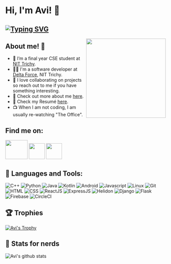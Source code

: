 # Hi, I'm Avi! :blue_heart:

## [![Typing SVG](https://readme-typing-svg.herokuapp.com?size=20&lines=I+Solve+Problems+With+Code)](https://git.io/typing-svg)
 
<p>
<img src="https://i.imgur.com/LmOlfwe.gif" width="250" height="250" align="right">

## About me! :tada:
- 🔭 I’m a final year CSE student at [NIT Trichy](https://www.nitt.edu).
- 👨‍💻️ I'm a software developer at [Delta Force](https://delta.nitt.edu), NIT Trichy.
- 🤝 I love collaborating on projects so reach out to me if you have something interesting.
- 🚀 Check out more about me <a href="https://avikumar15.github.io/">here</a>.
- 📄 Check my Resumé [here](https://avikumar15.github.io/assets/AviKumarSingh_Resume.pdf).
- 📺 When I am not coding, I am usually re-watching "The Office".
 </p>

## 	Find me on:

<p>
<a href="mailto:avikumar.singh1508@gmail.com"><img src="https://media.giphy.com/media/KxlbRn0HuTW7gZID83/giphy.gif" width="70" height="60"></a>
<a href="https://www.linkedin.com/in/avi-kumar-singh-1508/"><img src="https://media.cdnandroid.com/item_images/42169/imagen-linkedin-0thumb.jpeg" width="50" height="50"></a>
<a href="https://twitter.com/avi_kumar15"><img src="https://www.net-aware.org.uk/siteassets/images-and-icons/application-icons/app-icons-twitter.png?w=585&scale=down" width="50" height="50"></a>
</p>

## 	:ribbon: Languages and Tools:

![C++](https://img.shields.io/badge/c++%20-%2300599C.svg?&style=for-the-badge&logo=c%2B%2B&ogoColor=white)
    ![Python](https://img.shields.io/badge/python%20-%2300599C.svg?&style=for-the-badge&logo=python&ogoColor=white)
    ![Java](https://img.shields.io/badge/java%20-%2300599C.svg?&style=for-the-badge&logo=java&ogoColor=white)
    ![Kotlin](https://img.shields.io/badge/kotlin%20-%2300599C.svg?&style=for-the-badge&logo=kotlin&ogoColor=white)
    ![Android](https://img.shields.io/badge/android%20-%2300599C.svg?&style=for-the-badge&logo=android&ogoColor=white)
    ![Javascript](https://img.shields.io/badge/javascript%20-%2300599C.svg?&style=for-the-badge&logo=javascript&ogoColor=white)
    ![Linux](https://img.shields.io/badge/linux%20-%2300599C.svg?&style=for-the-badge&logo=linux&logoColor=white)
    ![Git](https://img.shields.io/badge/git%20-%2300599C.svg?&style=for-the-badge&logo=git&logoColor=white)
    ![HTML](https://img.shields.io/badge/html%20-%2300599C.svg?&style=for-the-badge&logo=html5&logoColor=white)
    ![CSS](https://img.shields.io/badge/css%20-%2300599C.svg?&style=for-the-badge&logo=css3&logoColor=white)
    ![ReactJS](https://img.shields.io/badge/reactjs%20-%2300599C.svg?&style=for-the-badge&logo=react&logoColor=white)
    ![ExpressJS](https://img.shields.io/badge/expressjs%20-%2300599C.svg?&style=for-the-badge&logo=express&logoColor=white)
    ![Helidon](https://img.shields.io/badge/helidon%20mp%20-%2300599C.svg?&style=for-the-badge&logo=helidon&logoColor=white)
    ![Django](https://img.shields.io/badge/django%20-%2300599C.svg?&style=for-the-badge&logo=django&logoColor=white)
    ![Flask](https://img.shields.io/badge/flask%20-%2300599C.svg?&style=for-the-badge&logo=flask&logoColor=white)
    ![Firebase](https://img.shields.io/badge/firebase%20-%2300599C.svg?&style=for-the-badge&logo=firebase&logoColor=white)
    ![CircleCI](https://img.shields.io/badge/circleci%20-%2300599C.svg?&style=for-the-badge&logo=circleci&logoColor=white)
    

## 	:trophy: Trophies
[![Avi's Trophy](https://github-profile-trophy.vercel.app/?username=avikumar15&row=1&column=7&margin-w=5&no-frame=true&theme=dracula)](https://github-profile-trophy.vercel.app/?username=avikumar15&row=1&column=7&margin-w=5&no-frame=true&theme=dracula)

## :medal_sports: Stats for nerds

![Avi's github stats](https://github-readme-stats.vercel.app/api?username=avikumar15&show_icons=true&theme=dracula)
